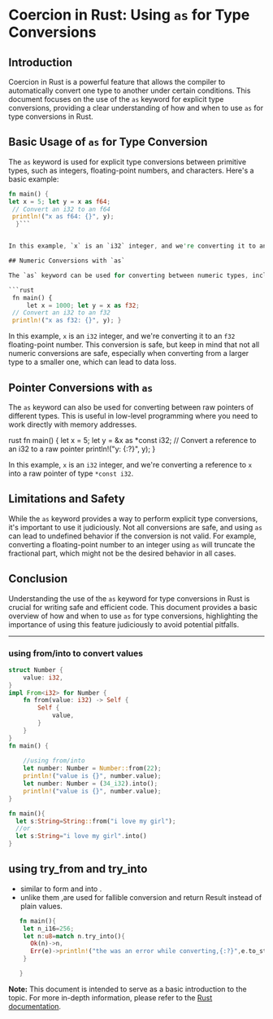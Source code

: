 # Coercion in Rust: Using `as` for Type Conversions

## Introduction

Coercion in Rust is a powerful feature that allows the compiler to automatically convert one type to another under certain conditions. This document focuses on the use of the `as` keyword for explicit type conversions, providing a clear understanding of how and when to use `as` for type conversions in Rust.

## Basic Usage of `as` for Type Conversion

The `as` keyword is used for explicit type conversions between primitive types, such as integers, floating-point numbers, and characters. Here's a basic example:

```rust 
fn main() { 
let x = 5; let y = x as f64;
 // Convert an i32 to an f64 
 println!("x as f64: {}", y);
  }```


In this example, `x` is an `i32` integer, and we're converting it to an `f64` floating-point number using the `as` keyword.

## Numeric Conversions with `as`

The `as` keyword can be used for converting between numeric types, including integers and floating-point numbers. However, it's important to note that using `as` for numeric conversions can lead to loss of precision or data if the target type cannot represent the value of the source type accurately.

```rust
 fn main() {
     let x = 1000; let y = x as f32; 
 // Convert an i32 to an f32 
 println!("x as f32: {}", y); }
```


In this example, `x` is an `i32` integer, and we're converting it to an `f32` floating-point number. This conversion is safe, but keep in mind that not all numeric conversions are safe, especially when converting from a larger type to a smaller one, which can lead to data loss.

## Pointer Conversions with `as`

The `as` keyword can also be used for converting between raw pointers of different types. This is useful in low-level programming where you need to work directly with memory addresses.

rust fn main() { let x = 5; let y = &x as *const i32; // Convert a reference to an i32 to a raw pointer println!("y: {:?}", y); }


In this example, `x` is an `i32` integer, and we're converting a reference to `x` into a raw pointer of type `*const i32`.

## Limitations and Safety

While the `as` keyword provides a way to perform explicit type conversions, it's important to use it judiciously. Not all conversions are safe, and using `as` can lead to undefined behavior if the conversion is not valid. For example, converting a floating-point number to an integer using `as` will truncate the fractional part, which might not be the desired behavior in all cases.

## Conclusion

Understanding the use of the `as` keyword for type conversions in Rust is crucial for writing safe and efficient code. This document provides a basic overview of how and when to use `as` for type conversions, highlighting the importance of using this feature judiciously to avoid potential pitfalls.

---

### using from/into to convert values
```rust
struct Number {
    value: i32,
}
impl From<i32> for Number {
    fn from(value: i32) -> Self {
        Self {
            value,
        }
    }
}
fn main() {
 
    //using from/into
    let number: Number = Number::from(22);
    println!("value is {}", number.value);
    let number: Number = (34_i32).into();
    println!("value is {}", number.value);
}

```
```rust
fn main(){
  let s:String=String::from("i love my girl");
  //or 
  let s:String="i love my girl".into()
}

```
## using try_from and try_into
- similar to form and into .
- unlike them ,are used for fallible conversion and return Result instead of plain values.
```rust
   fn main(){
    let n_i16=256;
    let n:u8=match n.try_into(){
      Ok(n)->n,
      Err(e)->println!("the was an error while converting,{:?}",e.to_string())
    }

   }
```


**Note:** This document is intended to serve as a basic introduction to the topic. For more in-depth information, please refer to the [Rust documentation](https://doc.rust-lang.org/book/ch03-02-data-types.html#type-casting).
